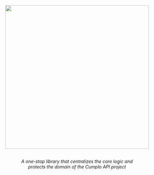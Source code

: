 <div align="center">
  <img src="https://github.com/cnsfeir/cumplo-common/assets/58790635/8147fda3-e9a1-4462-9dc3-4d958ae884b8" width="450"/>
</div>

<br>
<p align="center">
    <em>
      A one-stop library that centralizes the core logic and <br> protects the domain of the Cumplo API project
    </em>
</p>
<br>

